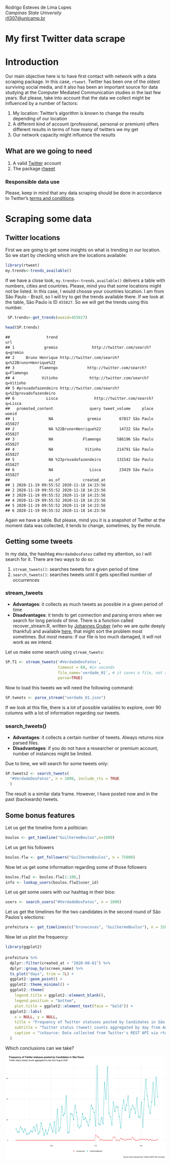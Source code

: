 Rodrigo Esteves de Lima Lopes \
*Campinas State University* \
[rll307@unicamp.br](mailto:rll307@unicamp.br)

# My first Twitter data scrape

# Introduction

Our main objective here is to have first contact with network with a data scraping package. In this case, `rtweet`. Twitter has been one of the oldest surviving social media, and it also has been an important source for data studying at the Computer Mediated Communication studies in the last few years. But please, take into account that the data we collect might be influenced by a number of factors:

1. My location: Twitter’s algorithm is known to change the results depending of our location
1. A different kind of account (professional, personal or premium) offers different results in terms of how many of twitters  we my get
1. Our network capacity might influence the results

## What are we going to need

1. A valid [Twitter](https://twitter.com/) account
1. The package [rtweet](https://github.com/ropensci/rtweet)

### Responsible data use

Please, keep in mind that any data scraping should be done in accordance to Twitter’s [terms and conditions](https://developer.twitter.com/en/developer-terms/more-on-restricted-use-cases). 
# Scraping some data

## Twitter locations

First we are going to get some insights on what is trending in our location. So we start by checking which are the locations available:


```r
library(rtweet)
my.trends<-trends_available()
```

If we have a close look, `my.trends<-trends_available()` delivers a table with numbers, cities and countries. Please, mind you that some locations might not be listed. In this case, I would choose your countries location. I am from São Paulo - Brazil, so I will try to get the trends available there. If we look at the table, São Paulo is ID `455827`. So we will get the trends using this number. 


```r
 SP.trends<-get_trends(woeid=455827)
```


```r
head(SP.trends)
```

```
##                trend                                              url
## 1             gremio               http://twitter.com/search?q=gremio
## 2     Bruno Henrique http://twitter.com/search?q=%22Bruno+Henrique%22
## 3           Flamengo             http://twitter.com/search?q=Flamengo
## 4            Vitinho              http://twitter.com/search?q=Vitinho
## 5 #provadofazendeiro http://twitter.com/search?q=%23provadofazendeiro
## 6              Lisca                http://twitter.com/search?q=Lisca
##   promoted_content                query tweet_volume     place  woeid
## 1               NA               gremio        67817 São Paulo 455827
## 2               NA %22Bruno+Henrique%22        14722 São Paulo 455827
## 3               NA             Flamengo       586196 São Paulo 455827
## 4               NA              Vitinho       214791 São Paulo 455827
## 5               NA %23provadofazendeiro       131542 São Paulo 455827
## 6               NA                Lisca        23419 São Paulo 455827
##                 as_of          created_at
## 1 2020-11-19 09:55:52 2020-11-18 14:23:56
## 2 2020-11-19 09:55:52 2020-11-18 14:23:56
## 3 2020-11-19 09:55:52 2020-11-18 14:23:56
## 4 2020-11-19 09:55:52 2020-11-18 14:23:56
## 5 2020-11-19 09:55:52 2020-11-18 14:23:56
## 6 2020-11-19 09:55:52 2020-11-18 14:23:56
```

Again we have a table. But please, mind you it is a snapshot of Twitter at the moment data was collected, it tends to change, sometimes, by the minute. 

## Getting some tweets

In my data, the hashtag `#VerdadeDosFatos` called my attention, so I will search for it. There are two ways to do so:

1. `stream_tweets()`: searches tweets for a given period of time
1. `search_tweets()`:  searches tweets until it gets specified number of occurrences

### stream_tweets

- **Advantages**: it collects as much tweets as possible in a given period of time
- **Disadvantages**: it tends to get connection and parsing errors when we search for long periods of time. There is a function called recover_stream.R, written by [Johannes Gruber](https://github.com/JBGruber) (who we are quite deeply thankful) and available [here](https://gist.github.com/JBGruber), that might sort the problem most sometimes. But *most* means: if our file is too much damaged, it will not work as we intend. 

Let us make some search using `stream_tweets`:


```r
SP.T1 <- stream_tweets('#VerdadeDosFatos', 
                       timeout = 60, #in seconds
                       file_name='verdade_01', # it saves a file, not a variable
                       parse=TRUE)
```

Now to load this tweets we will need the following command:


```r
SP.tweets <- parse_stream("verdade_01.json")
```

If we look at this file, there is a lot of possible variables to explore, over 90 columns with a lot of information regarding our tweets. 

### search_tweets()

- **Advantages**: it collects a certain number of tweets. Always returns nice parsed files. 
- **Disadvantages**: if you do not have a researcher or premium account, number of instances might be limited. 

Due to time, we will search for some tweets only:


```r
SP.tweets2 <- search_tweets(
  "#VerdadeDosFatos", n = 1000, include_rts = TRUE
  )
```

The result is a similar data frame. However, I have posted now and in the past (backwards)  tweets. 

## Some bonus features

Let us get the timeline form a politician:


```r
boulos <- get_timeline("GuilhermeBoulos",n=1000)
```

Let us get his followers


```r
boulos.flw <- get_followers("GuilhermeBoulos", n = 75000)
```

Now let us get some information regarding some of those followers


```r
boulos.flw2 <- boulos.flw[1:100,]
info <- lookup_users(boulos.flw2$user_id)
```

Let us get some users with our hashtag in their bios:


```r
users <- search_users("#VerdadeDosFatos", n = 1000)
```

Let us get the timelines for the two candidates in the second round of São Paulos's elections:


```r
prefeitura <- get_timelines(c("brunocovas", "GuilhermeBoulos"), n = 3200)
```

Now let us plot the frequency:


```r
library(ggplot2)

prefeitura %>%
  dplyr::filter(created_at > "2020-08-01") %>%
  dplyr::group_by(screen_name) %>%
  ts_plot("days", trim = 7L) +
  ggplot2::geom_point() +
  ggplot2::theme_minimal() +
  ggplot2::theme(
    legend.title = ggplot2::element_blank(),
    legend.position = "bottom",
    plot.title = ggplot2::element_text(face = "bold")) +
  ggplot2::labs(
    x = NULL, y = NULL,
    title = "Frequency of Twitter statuses posted by Candidates in São Paulo",
    subtitle = "Twitter status (tweet) counts aggregated by day from August 2020",
    caption = "\nSource: Data collected from Twitter's REST API via rtweet"
  )
```


Which conclusions can we take?

![Tweets Comparison](images/boulos_and_covas.png)








